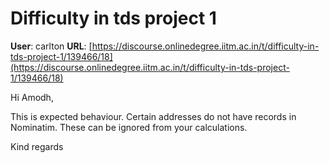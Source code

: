 # Difficulty in tds project 1

**User**: carlton
**URL**: [https://discourse.onlinedegree.iitm.ac.in/t/difficulty-in-tds-project-1/139466/18](https://discourse.onlinedegree.iitm.ac.in/t/difficulty-in-tds-project-1/139466/18)

Hi Amodh,

This is expected behaviour. Certain addresses do not have records in Nominatim. These can be ignored from your calculations.

Kind regards
